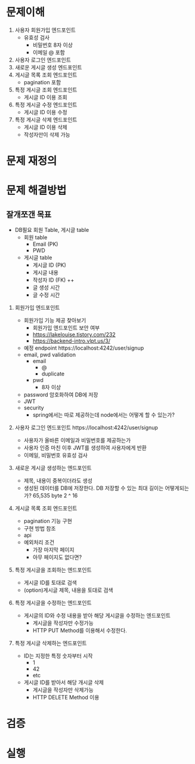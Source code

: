 # 문제이해
1. 사용자 회원가입 엔드포인트
    - 유효성 검사
        - 비밀번호 8자 이상
        - 이메일 @ 포함
2. 사용자 로그인 엔드포인트
3. 새로운 게시글 생성 엔드포인트
4. 게시글 목록 조회 엔드포인트
    - pagination 포함
5. 특정 게시글 조회 엔드포인트
    - 게시글 ID 이용 조회
6. 특정 게시글 수정 엔드포인트 
    - 게시글 ID 이용 수정
7. 특정 게시글 삭제 엔드포인트
    - 게시글 ID 이용 삭제
    - 작성자만이 삭제 가능


# 문제 재정의


# 문제 해결방법

## 잘개쪼갠 목표
- DB필요 
    회원 Table, 게시글 table
    - 회원 table
        - Email (PK)
        - PWD
    - 게시글 table
        - 게시글 ID (PK)
        - 게시글 내용
        - 작성자 ID (FK)
        ++
        - 글 생성 시간
        - 글 수정 시간
        
1. 회원가입 엔드포인트
    - 회원가입 기능 제공 찾아보기
        - 회원가입 엔드포인트 보안 여부
        - https://lakelouise.tistory.com/232
        - https://backend-intro.vlpt.us/3/
    - 예정 endpoint
        https://localhost:4242/user/signup
    - email, pwd validation
        - email
            - @
            - duplicate
        - pwd
            - 8자 이상
    - password 암호화하여 DB에 저장
    - JWT
    - security
        - spring에서는 따로 제공하는데 node에서는 어떻게 할 수 있는가?

2. 사용자 로그인 엔드포인트 
    https://localhost:4242/user/signup
    - 사용자가 올바른 이메일과 비밀번호를 제공하는가
    - 사용자 인증 마친 이후 JWT를 생성하여 사용자에게 반환
    - 이메일, 비밀번호 유효성 검사

3. 새로운 게시글 생성하는 엔드포인트
    - 제목, 내용이 중복이더라도 생성
    - 생성된 데이터를 DB에 저장한다.
        DB 저장할 수 있는 최대 길이는 어떻게되는가?
        65,535 byte
        2 ^ 16

4. 게시글 목록 조회 엔드포인트
    - pagination 기능 구현
    - 구현 방법 참조
    - api
    - 예외처리 조건
        - 가장 마지막 페이지
        - 아무 페이지도 없다면?

5. 특정 게시글을 조회하는 엔드포인트
    - 게시글 ID를 토대로 검색
    - (option)게시글 제목, 내용을 토대로 검색

6. 특정 게시글을 수정하는 엔드포인트
    - 게시글의 ID와 수정 내용을 받아 해당 게시글을 수정하는 엔드포인트
        - 게시글을 작성자만 수정가능
        - HTTP PUT Method를 이용해서 수정한다.

7. 특정 게시글 삭제하는 엔드포인트
    - ID는 지정한 특정 숫자부터 시작
        - 1
        - 42
        - etc
    - 게시글 ID를 받아서 해당 개시글 삭제
        - 게시글을 작성자만 삭제가능
        - HTTP DELETE Method 이용

# 검증


# 실행 

